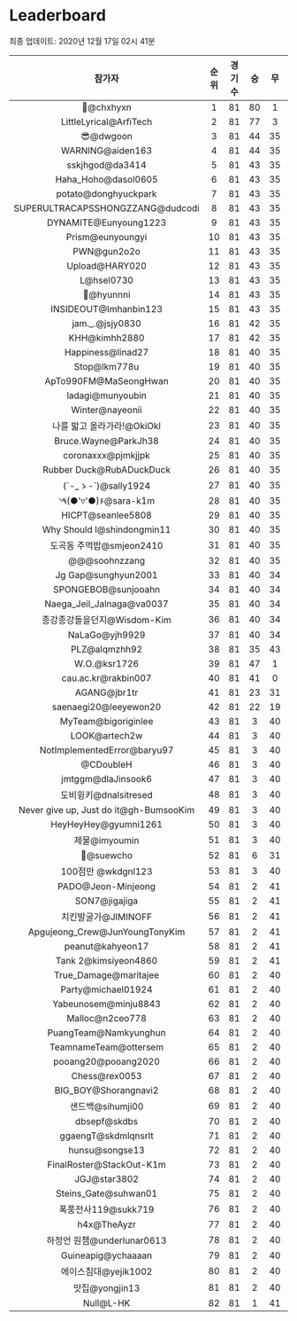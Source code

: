 # Leaderboard
최종 업데이트: 2020년 12월 17일 02시 41분




| 참가자 | 순위 | 경기수 | 승 | 무 | 패 | 승점 |
|:---:|:---:|:---:|:---:|:---:|:---:|:---:|
| 👑@chxhyxn | 1 | 81 | 80 | 1 | 0 | 241 |
| LittleLyrical@ArfiTech | 2 | 81 | 77 | 3 | 1 | 234 |
| 😎@dwgoon | 3 | 81 | 44 | 35 | 2 | 167 |
| WARNING@aiden163 | 4 | 81 | 44 | 35 | 2 | 167 |
| sskjhgod@da3414 | 5 | 81 | 43 | 35 | 3 | 164 |
| Haha_Hoho@dasol0605 | 6 | 81 | 43 | 35 | 3 | 164 |
| potato@donghyuckpark | 7 | 81 | 43 | 35 | 3 | 164 |
| SUPERULTRACAPSSHONGZZANG@dudcodi | 8 | 81 | 43 | 35 | 3 | 164 |
| DYNAMITE@Eunyoung1223 | 9 | 81 | 43 | 35 | 3 | 164 |
| Prism@eunyoungyi | 10 | 81 | 43 | 35 | 3 | 164 |
| PWN@gun2o2o | 11 | 81 | 43 | 35 | 3 | 164 |
| Upload@HARY020 | 12 | 81 | 43 | 35 | 3 | 164 |
| L@hsel0730 | 13 | 81 | 43 | 35 | 3 | 164 |
| 🐻@hyunnni | 14 | 81 | 43 | 35 | 3 | 164 |
| INSIDEOUT@Imhanbin123 | 15 | 81 | 43 | 35 | 3 | 164 |
| jam._.@jsjy0830 | 16 | 81 | 42 | 35 | 4 | 161 |
| KHH@kimhh2880 | 17 | 81 | 42 | 35 | 4 | 161 |
| Happiness@linad27 | 18 | 81 | 40 | 35 | 6 | 155 |
| Stop@lkm778u | 19 | 81 | 40 | 35 | 6 | 155 |
| ApTo990FM@MaSeongHwan | 20 | 81 | 40 | 35 | 6 | 155 |
| ladagi@munyoubin | 21 | 81 | 40 | 35 | 6 | 155 |
| Winter@nayeonii | 22 | 81 | 40 | 35 | 6 | 155 |
| 나를 밟고 올라가라!@OkiOkl | 23 | 81 | 40 | 35 | 6 | 155 |
| Bruce.Wayne@ParkJh38 | 24 | 81 | 40 | 35 | 6 | 155 |
| coronaxxx@pjmkjjpk | 25 | 81 | 40 | 35 | 6 | 155 |
| Rubber Duck@RubADuckDuck | 26 | 81 | 40 | 35 | 6 | 155 |
| (´-_ゝ-`)@sally1924 | 27 | 81 | 40 | 35 | 6 | 155 |
| ◝٩(●'▿'●)۶@sara-k1m | 28 | 81 | 40 | 35 | 6 | 155 |
| HICPT@seanlee5808 | 29 | 81 | 40 | 35 | 6 | 155 |
| Why Should I@shindongmin11 | 30 | 81 | 40 | 35 | 6 | 155 |
| 도곡동 주먹밥@smjeon2410 | 31 | 81 | 40 | 35 | 6 | 155 |
| @@@soohnzzang | 32 | 81 | 40 | 35 | 6 | 155 |
| Jg Gap@sunghyun2001 | 33 | 81 | 40 | 34 | 7 | 154 |
| SPONGEBOB@sunjooahn | 34 | 81 | 40 | 34 | 7 | 154 |
| Naega_Jeil_Jalnaga@va0037 | 35 | 81 | 40 | 34 | 7 | 154 |
| 종강종강돌을던지@Wisdom-Kim | 36 | 81 | 40 | 34 | 7 | 154 |
| NaLaGo@yjh9929 | 37 | 81 | 40 | 34 | 7 | 154 |
| PLZ@alqmzhh92 | 38 | 81 | 35 | 43 | 3 | 148 |
| W.O.@ksr1726 | 39 | 81 | 47 | 1 | 33 | 142 |
| cau.ac.kr@rakbin007 | 40 | 81 | 41 | 0 | 40 | 123 |
| AGANG@jbr1tr | 41 | 81 | 23 | 31 | 27 | 100 |
| saenaegi20@leeyewon20 | 42 | 81 | 22 | 19 | 40 | 85 |
| MyTeam@bigoriginlee | 43 | 81 | 3 | 40 | 38 | 49 |
| LOOK@artech2w | 44 | 81 | 3 | 40 | 38 | 49 |
| NotImplementedError@baryu97 | 45 | 81 | 3 | 40 | 38 | 49 |
| @CDoubleH | 46 | 81 | 3 | 40 | 38 | 49 |
| jmtggm@dlaJinsook6 | 47 | 81 | 3 | 40 | 38 | 49 |
| 도비윙키@dnalsitresed | 48 | 81 | 3 | 40 | 38 | 49 |
| Never give up, Just do it@gh-BumsooKim | 49 | 81 | 3 | 40 | 38 | 49 |
| HeyHeyHey@gyumni1261 | 50 | 81 | 3 | 40 | 38 | 49 |
| 제물@imyoumin | 51 | 81 | 3 | 40 | 38 | 49 |
| 👏@suewcho | 52 | 81 | 6 | 31 | 44 | 49 |
| 100점만 @wkdgnl123 | 53 | 81 | 3 | 40 | 38 | 49 |
| PADO@Jeon-Minjeong | 54 | 81 | 2 | 41 | 38 | 47 |
| SON7@jigajiga | 55 | 81 | 2 | 41 | 38 | 47 |
| 치킨발굴가@JIMINOFF | 56 | 81 | 2 | 41 | 38 | 47 |
| Apgujeong_Crew@JunYoungTonyKim | 57 | 81 | 2 | 41 | 38 | 47 |
| peanut@kahyeon17 | 58 | 81 | 2 | 41 | 38 | 47 |
| Tank 2@kimsiyeon4860 | 59 | 81 | 2 | 41 | 38 | 47 |
| True_Damage@maritajee | 60 | 81 | 2 | 40 | 39 | 46 |
| Party@michael01924 | 61 | 81 | 2 | 40 | 39 | 46 |
| Yabeunosem@minju8843 | 62 | 81 | 2 | 40 | 39 | 46 |
| Malloc@n2ceo778 | 63 | 81 | 2 | 40 | 39 | 46 |
| PuangTeam@Namkyunghun | 64 | 81 | 2 | 40 | 39 | 46 |
| TeamnameTeam@ottersem | 65 | 81 | 2 | 40 | 39 | 46 |
| pooang20@pooang2020 | 66 | 81 | 2 | 40 | 39 | 46 |
| Chess@rex0053 | 67 | 81 | 2 | 40 | 39 | 46 |
| BIG_BOY@Shorangnavi2 | 68 | 81 | 2 | 40 | 39 | 46 |
| 샌드백@sihumji00 | 69 | 81 | 2 | 40 | 39 | 46 |
| dbsepf@skdbs | 70 | 81 | 2 | 40 | 39 | 46 |
| ggaengT@skdmlqnsrlt | 71 | 81 | 2 | 40 | 39 | 46 |
| hunsu@songse13 | 72 | 81 | 2 | 40 | 39 | 46 |
| FinalRoster@StackOut-K1m | 73 | 81 | 2 | 40 | 39 | 46 |
| JGJ@star3802 | 74 | 81 | 2 | 40 | 39 | 46 |
| Steins_Gate@suhwan01 | 75 | 81 | 2 | 40 | 39 | 46 |
| 폭풍전사119@sukk719 | 76 | 81 | 2 | 40 | 39 | 46 |
| h4x@TheAyzr | 77 | 81 | 2 | 40 | 39 | 46 |
| 하정언 원챔@underlunar0613 | 78 | 81 | 2 | 40 | 39 | 46 |
| Guineapig@ychaaaan | 79 | 81 | 2 | 40 | 39 | 46 |
| 에이스침대@yejik1002 | 80 | 81 | 2 | 40 | 39 | 46 |
| 맛집@yongjin13 | 81 | 81 | 2 | 40 | 39 | 46 |
| Null@L-HK | 82 | 81 | 1 | 41 | 39 | 44 |